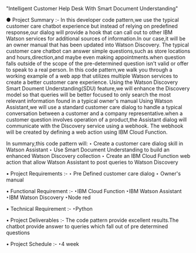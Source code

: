  "Intelligent Customer Help Desk With Smart Document Understanding"

● Project Summary :-
In this developer code pattern,we use the typical customer care chatbot experience but instead of relying on predefined response,our dialog will provide a hook that can call out to other IBM Watson services for additional sources of information.In our case,it will be an owner manual that has been updated into Watson Discovery.
The typical customer care chatbot can answer simple questions,such as store locations and hours,direction,and maybe even making appointments.when question falls outside of the scope of the pre-determined question isn't valid or offer to speak to a real person.
In this code pattern,we walk you through a working example of a web app that utilizes multiple Watson services to create a better customer care experience.
Using the Watson Discovery Smart Doument Understanding(SDU) feature,we will enhance the Discovery model so that queries will be better focused to only search the most relevant information found in a typical owner's manual
Using Watson Assistant,we will use a standard customer care dialog to handle a typical conversation between a customer and a company representative.when a customer question involves operation of a product,the Assistant dialog will communicate with the Discovery service using a webhook.
The webhook will be created by defining a web action using IBM Cloud Function. 

In summary,this code pattern will:
‣ Create a customer care dialog skill in Watson Assistant
‣ Use Smart Document Understanding to build an enhanced Watson Discovery collection
‣ Create an IBM Cloud Function web action that allow Watson Assistant to post queries to Watson Discovery

• Project Requirements :-
‣ Pre Defined customer care dialog
‣ Owner's manual

• Functional Requirement :-
‣IBM Cloud Function
‣IBM Watson Assistant
‣IBM Watson Discovery
‣Node red

• Technical Requirement :-
‣Python

• Project Deliverables :-
The code pattern provide excellent results.The chatbot provide answer to queries which fall out of pre determined questions 

• Project Schedule :-
‣4 week 
